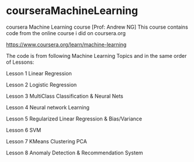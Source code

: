 # courseraMachineLearning
coursera Machine Learning course [Prof: Andrew NG]
This course contains code from the online course i did on coursera.org

https://www.coursera.org/learn/machine-learning

The code is from following Machine Learning Topics and in the same order of Lessons:

Lesson 1  Linear Regression

Lesson 2  Logistic Regression

Lesson 3  MultiClass Classification & Neural Nets

Lesson 4  Neural network Learning

Lesson 5  Regularized Linear Regression & Bias/Variance

Lesson 6  SVM

Lesson 7  KMeans Clustering PCA

Lesson 8  Anomaly Detection & Recommendation System
